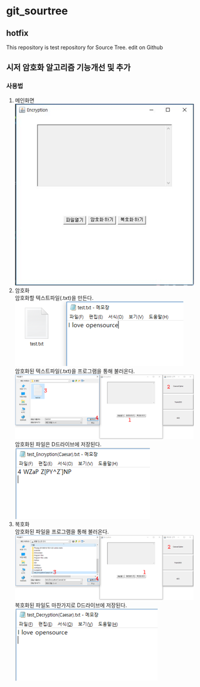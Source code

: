 # git_sourtree
## hotfix
This repository is test repository for Source Tree.
edit on Github
 
## 시저 암호화 알고리즘 기능개선 및 추가
### 사용법
1. 메인화면  
![main_image](./img/main.png)  
2. 암호화  
암호화할 텍스트파일(.txt)을 만든다.  
![test_file](./img/test_file.png)  
암호화된 텍스트파일(.txt)을 프로그램을 통해 불러온다.  
![encryption_image](./img/Encryption_test_update.png)  
암호화된 파일은 D드라이브에 저장된다.  
![encryption_text](./img/encryption_text.png)  
3. 복호화  
암호화된 파일을 프로그램을 통해 불러온다.  
![decryption_image](./img/Decryption_test_update.png)  
복호화된 파일도 마찬가지로 D드라이브에 저장된다.  
![decryption_text](./img/decryption_text.png)  
